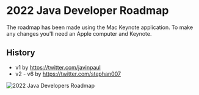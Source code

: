 # 2022 Java Developer Roadmap
The roadmap has been made using the Mac Keynote application. To make any changes you'll need an Apple computer and Keynote.

## History

* v1 by https://twitter.com/javinpaul
* v2 - v6 by https://twitter.com/stephan007

![2022 Java Developers Roadmap](https://github.com/devoxx/JavaRoadmap2022/blob/main/JavaRoadmapV6.jpg)
